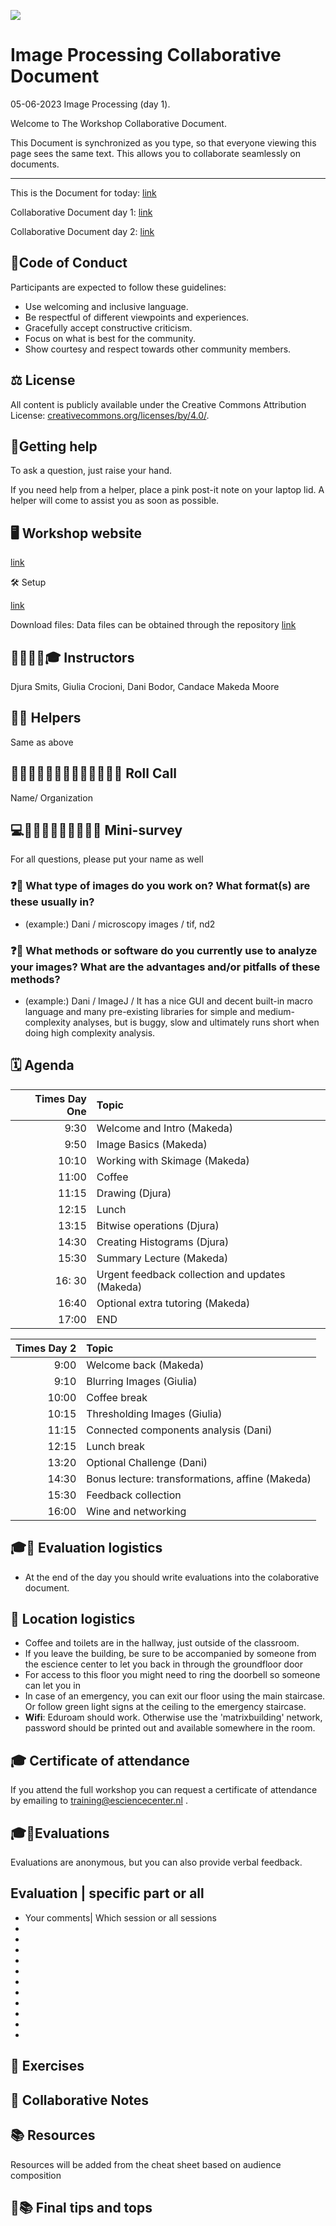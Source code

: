 ![](https://i.imgur.com/iywjz8s.png)


# Image Processing Collaborative Document

05-06-2023 Image Processing (day 1).

Welcome to The Workshop Collaborative Document.

This Document is synchronized as you type, so that everyone viewing this page sees the same text. This allows you to collaborate seamlessly on documents.

----------------------------------------------------------------------------

This is the Document for today: [link](<https://codimd.carpentries.org/s/6dpg_iY3n>)

Collaborative Document day 1: [link](<https://codimd.carpentries.org/s/6dpg_iY3n>)

Collaborative Document day 2: [link](<https://codimd.carpentries.org/s/kCHZi2Iq3>)

## 👮Code of Conduct

Participants are expected to follow these guidelines:
* Use welcoming and inclusive language.
* Be respectful of different viewpoints and experiences.
* Gracefully accept constructive criticism.
* Focus on what is best for the community.
* Show courtesy and respect towards other community members.
 
## ⚖️ License

All content is publicly available under the Creative Commons Attribution License: [creativecommons.org/licenses/by/4.0/](https://creativecommons.org/licenses/by/4.0/).

## 🙋Getting help

To ask a question, just raise your hand.

If you need help from a helper, place a pink post-it note on your laptop lid. A helper will come to assist you as soon as possible.

## 🖥 Workshop website

[link](<https://esciencecenter-digital-skills.github.io/2023-06-05-dc-image-processing/>)

🛠 Setup

[link](<https://github.com/esciencecenter-digital-skills/image-processing/blob/main/setup.md>)

Download files: Data files can be obtained through the repository
[link](<https://github.com/esciencecenter-digital-skills/2023-06-05-dc-image-processing/tree/main/data>)

## 👩‍🏫👩‍💻🎓 Instructors

Djura Smits, Giulia Crocioni, Dani Bodor, Candace Makeda Moore

## 🧑‍🙋 Helpers

Same as above  

## 👩‍💻👩‍💼👨‍🔬🧑‍🔬🧑‍🚀🧙‍♂️🔧 Roll Call
Name/ Organization


## 💻👩‍💼🔬👨‍🔬🧑‍🔬🚀🔧 Mini-survey
For all questions, please put your name as well

### ❓💁 What type of images do you work on? What format(s) are these usually in?
- (example:) Dani / microscopy images / tif, nd2

### ❓💁 What methods or software do you currently use to analyze your images? What are the advantages and/or pitfalls of these methods?
- (example:) Dani / ImageJ / It has a nice GUI and decent built-in macro language and many pre-existing libraries for simple and medium-complexity analyses, but is buggy, slow and ultimately runs short when doing high complexity analysis.



## 🗓️ Agenda
| Times Day One | Topic                                           |
| -------------:|:-------------------------- |
|          9:30 | Welcome and Intro  (Makeda)   |
|          9:50 | Image Basics (Makeda) |
|          10:10| Working with Skimage  (Makeda)| 
|         11:00| Coffee            |
|    11:15 | Drawing (Djura)     |
|    12:15 | Lunch   |                
|         13:15 | Bitwise operations (Djura)         |
|         14:30 |  Creating Histograms (Djura)        |
|         15:30 |    Summary Lecture (Makeda)     |
|         16: 30| Urgent feedback collection and updates (Makeda) |
|     16:40     | Optional extra tutoring (Makeda)    |
|         17:00 | END                                             |

|  Times Day 2 | Topic                        |
| -------:|:----------------------------- |
|  9:00 | Welcome back (Makeda)  |
|  9:10 | Blurring Images (Giulia)     |
| 10:00 | Coffee break                  |
| 10:15 | Thresholding Images (Giulia)            |
| 11:15 |  Connected components analysis (Dani)                     |
| 12:15 | Lunch break                                     |
| 13:20 | Optional Challenge (Dani)                          |
| 14:30 |  Bonus lecture: transformations, affine (Makeda) |
| 15:30 | Feedback collection            |
| 16:00 | Wine and networking                       |

                                   

 

## 🎓🏢 Evaluation logistics
* At the end of the day you should write evaluations into the colaborative document.


## 🏢 Location logistics
* Coffee and toilets are in the hallway, just outside of the classroom.
* If you leave the building, 
  be sure to be accompanied by someone from the escience center to let you back in through the groundfloor door
* For access to this floor you might need to ring the doorbell so someone can let you in
* In case of an emergency, you can exit our floor using the main staircase.
  Or follow green light signs at the ceiling to the emergency staircase.
* **Wifi**: Eduroam should work. Otherwise use the 'matrixbuilding' network, password should be printed out and available somewhere in the room.

## 🎓 Certificate of attendance
If you attend the full workshop you can request a certificate of attendance by emailing to training@esciencecenter.nl .


## 🎓🔧Evaluations

Evaluations are anonymous, but you can also provide verbal feedback. 
 
 Evaluation | specific part or all
 -
 - Your comments| Which session or all sessions
 -
 -
 -
 -
 -
 -
 -
 -
 -
 -
 -
 

## 🔧 Exercises

## 🧠 Collaborative Notes

## 📚 Resources

Resources will be added from the cheat sheet based on audience composition


## 🧠📚 Final tips and tops